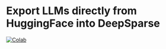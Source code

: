 # Export LLMs directly from HuggingFace into DeepSparse

[![Colab](https://colab.research.google.com/assets/colab-badge.svg)](https://colab.research.google.com/github/neuralmagic/notebooks/blob/main/notebooks/opt-text-generation-deepsparse-quickstart/OPT_Text_Generation_DeepSparse_Quickstart..ipynb)
